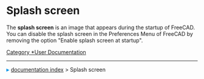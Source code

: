 # Splash screen
The **splash screen** is an image that appears during the startup of FreeCAD. You can disable the splash screen in the Preferences Menu of FreeCAD by removing the option \"Enable splash screen at startup\".



[Category   *User Documentation](Category_User_Documentation.md)



---
![](images/Right_arrow.png) [documentation index](../README.md) > Splash screen
